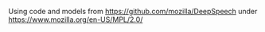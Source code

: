 Using code and models from https://github.com/mozilla/DeepSpeech under https://www.mozilla.org/en-US/MPL/2.0/
